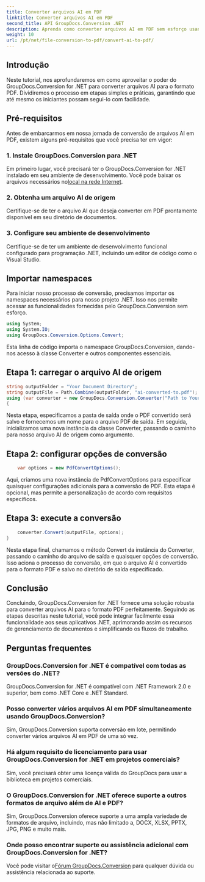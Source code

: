 ```yaml
---
title: Converter arquivos AI em PDF
linktitle: Converter arquivos AI em PDF
second_title: API GroupDocs.Conversion .NET
description: Aprenda como converter arquivos AI em PDF sem esforço usando GroupDocs.Conversion for .NET. Simplifique seus fluxos de trabalho de gerenciamento de documentos.
weight: 10
url: /pt/net/file-conversion-to-pdf/convert-ai-to-pdf/
---
```

## Introdução
Neste tutorial, nos aprofundaremos em como aproveitar o poder do GroupDocs.Conversion for .NET para converter arquivos AI para o formato PDF. Dividiremos o processo em etapas simples e práticas, garantindo que até mesmo os iniciantes possam segui-lo com facilidade.
## Pré-requisitos
Antes de embarcarmos em nossa jornada de conversão de arquivos AI em PDF, existem alguns pré-requisitos que você precisa ter em vigor:
### 1. Instale GroupDocs.Conversion para .NET
Em primeiro lugar, você precisará ter o GroupDocs.Conversion for .NET instalado em seu ambiente de desenvolvimento. Você pode baixar os arquivos necessários no[local na rede Internet](https://releases.groupdocs.com/conversion/net/).
### 2. Obtenha um arquivo AI de origem
Certifique-se de ter o arquivo AI que deseja converter em PDF prontamente disponível em seu diretório de documentos.
### 3. Configure seu ambiente de desenvolvimento
Certifique-se de ter um ambiente de desenvolvimento funcional configurado para programação .NET, incluindo um editor de código como o Visual Studio.

## Importar namespaces
Para iniciar nosso processo de conversão, precisamos importar os namespaces necessários para nosso projeto .NET. Isso nos permite acessar as funcionalidades fornecidas pelo GroupDocs.Conversion sem esforço.

```csharp
using System;
using System.IO;
using GroupDocs.Conversion.Options.Convert;
```
Esta linha de código importa o namespace GroupDocs.Conversion, dando-nos acesso à classe Converter e outros componentes essenciais.
## Etapa 1: carregar o arquivo AI de origem
```csharp
string outputFolder = "Your Document Directory";
string outputFile = Path.Combine(outputFolder, "ai-converted-to.pdf");
using (var converter = new GroupDocs.Conversion.Converter("Path to Your AI File"))
{
```
Nesta etapa, especificamos a pasta de saída onde o PDF convertido será salvo e fornecemos um nome para o arquivo PDF de saída. Em seguida, inicializamos uma nova instância da classe Converter, passando o caminho para nosso arquivo AI de origem como argumento.
## Etapa 2: configurar opções de conversão
```csharp
	var options = new PdfConvertOptions();
```
Aqui, criamos uma nova instância de PdfConvertOptions para especificar quaisquer configurações adicionais para a conversão de PDF. Esta etapa é opcional, mas permite a personalização de acordo com requisitos específicos.
## Etapa 3: execute a conversão
```csharp
	converter.Convert(outputFile, options);
}
```
Nesta etapa final, chamamos o método Convert da instância do Converter, passando o caminho do arquivo de saída e quaisquer opções de conversão. Isso aciona o processo de conversão, em que o arquivo AI é convertido para o formato PDF e salvo no diretório de saída especificado.

## Conclusão
Concluindo, GroupDocs.Conversion for .NET fornece uma solução robusta para converter arquivos AI para o formato PDF perfeitamente. Seguindo as etapas descritas neste tutorial, você pode integrar facilmente essa funcionalidade aos seus aplicativos .NET, aprimorando assim os recursos de gerenciamento de documentos e simplificando os fluxos de trabalho.
## Perguntas frequentes
### GroupDocs.Conversion for .NET é compatível com todas as versões do .NET?
GroupDocs.Conversion for .NET é compatível com .NET Framework 2.0 e superior, bem como .NET Core e .NET Standard.
### Posso converter vários arquivos AI em PDF simultaneamente usando GroupDocs.Conversion?
Sim, GroupDocs.Conversion suporta conversão em lote, permitindo converter vários arquivos AI em PDF de uma só vez.
### Há algum requisito de licenciamento para usar GroupDocs.Conversion for .NET em projetos comerciais?
Sim, você precisará obter uma licença válida do GroupDocs para usar a biblioteca em projetos comerciais.
### O GroupDocs.Conversion for .NET oferece suporte a outros formatos de arquivo além de AI e PDF?
Sim, GroupDocs.Conversion oferece suporte a uma ampla variedade de formatos de arquivo, incluindo, mas não limitado a, DOCX, XLSX, PPTX, JPG, PNG e muito mais.
### Onde posso encontrar suporte ou assistência adicional com GroupDocs.Conversion for .NET?
 Você pode visitar o[Fórum GroupDocs.Conversion](https://forum.groupdocs.com/c/conversion/11) para qualquer dúvida ou assistência relacionada ao suporte.